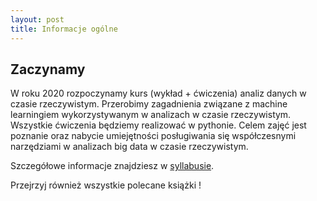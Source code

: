 ```yaml
---
layout: post
title: Informacje ogólne
---
```


## Zaczynamy

W roku 2020 rozpoczynamy kurs (wykład + ćwiczenia) analiz danych w czasie rzeczywistym. Przerobimy zagadnienia związane z machine learningiem wykorzystywanym w analizach w czasie rzeczywistym. Wszystkie ćwiczenia będziemy realizować w pythonie. Celem zajęć jest poznanie oraz nabycie umiejętności posługiwania się współczesnymi narzędziami w analizach big data w czasie rzeczywistym. 

Szczegółowe informacje znajdziesz w [syllabusie](#).

Przejrzyj również wszystkie polecane książki ! 